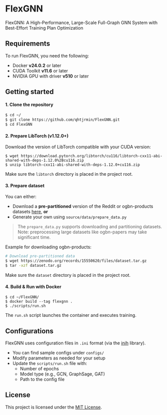 # FlexGNN
FlexGNN: A High-Performance, Large-Scale Full-Graph GNN System with Best-Effort Training Plan Optimization

## Requirements
To run FlexGNN, you need the following:
- Docker **v24.0.2** or later
- CUDA Toolkit **v11.6** or later
- NVIDIA GPU with driver **v510** or later

## Getting started
#### 1. Clone the repository
```bash
$ cd ~/
$ git clone https://github.com/qhtjrmin/FlexGNN.git
$ cd FlexGNN
```

#### 2. Prepare LibTorch (v1.12.0+)
Download the version of LibTorch compatible with your CUDA version:
```
$ wget https://download.pytorch.org/libtorch/cu116/libtorch-cxx11-abi-shared-with-deps-1.12.0%2Bcu116.zip
$ unzip libtorch-cxx11-abi-shared-with-deps-1.12.0+cu116.zip
```
Make sure the `libtorch` directory is placed in the project root.

#### 3. Prepare dataset
You can either:
- Download a **pre-partitioned** version of the Reddit or ogbn-products datasets [here](https://zenodo.org/records/15550620), **or**
- Generate your own using `source/data/prepare_data.py`
> The `prepare_data.py` supports downloading and partitioning datasets.  
> Note: preprocessing large datasets like ogbn-papers may take significant time.

Example for downloading ogbn-products:
``` bash
# Download pre-partitioned data
$ wget https://zenodo.org/records/15550620/files/dataset.tar.gz
$ tar -xzf dataset.tar.gz
```
Make sure the `dataset` directory is placed in the project root.

#### 4. Build & Run with Docker
```
$ cd ~/FlexGNN/
$ docker build --tag flexgnn .
$ ./scripts/run.sh
```
The `run.sh` script launches the container and executes training.

## Configurations
FlexGNN uses configuration files in `.ini` format (via the [inih](https://github.com/benhoyt/inih) library).

- You can find sample configs under `configs/`
- Modify parameters as needed for your setup
- Update the `scripts/run.sh` file with:
  - Number of epochs
  - Model type (e.g., GCN, GraphSage, GAT)
  - Path to the config file
 
## License
This project is licensed under the [MIT License](./LICENSE).
